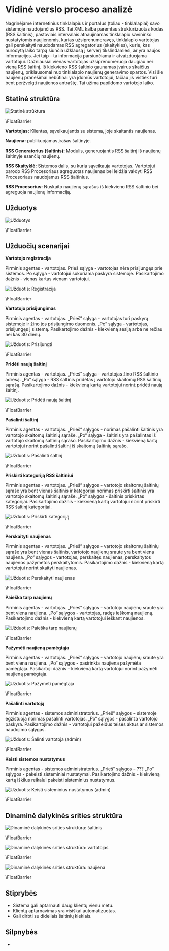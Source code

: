 # Vidinė verslo proceso analizė

Nagrinėjame internetinius tinklalapius ir portalus (toliau - tinklalapiai) savo
sistemoje naudojančius RSS. Tai XML kalba paremtas struktūrizuotas kodas (RSS
šaltinis), pastoviais intervalais atnaujinamas tinklalapio savininko
nustatytomis naujienomis, kurias užsiprenumeravęs, tinklalapio vartotojas gali
perskaityti naudodamas RSS agregatorius (skaitykles), kurie, kas nurodytą laiko
tarpą siunčia užklausą į serverį tikslindamiesi, ar yra naujos informacijos.
Jei taip - ta informacija parsiunčiama ir atvaizduojama vartotojui. Dažniausiai
vienas vartotojas užsiprenumeruoja daugiau nei vieną RSS šaltinį. Iš kiekvieno
RSS šaltinio gaunamas įvairus skaičius naujienų, priklausomai nuo tinklalapio
naujienų generavimo spartos. Visi šie naujienų pranešimai nebūtinai yra įdomūs
vartotojui, tačiau jis vistiek turi bent peržvelgti naujienos antraštę.  Tai
užima papildomo vartotojo laiko.

## Statinė struktūra

![Statinė strūktura](projektas/img/statine_struktura.png)

\FloatBarrier

**Vartotojas:** Klientas, sąveikaujantis su sistema, joje skaitantis naujienas.

**Naujiena:** publikuojamas įrašas šaltinyje.

**RSS Generatorius (šaltinis):** Modulis, generuojantis RSS šaltinį iš naujienų šaltinyje esančių naujienų.

**RSS Skaityklė:** Sistemos dalis, su kuria sąveikauja vartotojas. Vartotojui parodo RSS Procesoriaus agreguotas naujienas bei leidžia valdyti RSS Procesoriaus naudojamus RSS šaltinius.

**RSS Procesorius:** Nuskaito naujienų sąrašus iš kiekvieno RSS šaltinio bei agreguoja naujienų informaciją.

## Užduotys

![Užduotys](projektas/img/uzduotys.png)

\FloatBarrier

## Užduočių scenarijai

**Vartotojo registracija**

Pirminis agentas - vartotojas.
Prieš sąlyga - vartotojas nėra prisijungęs prie sistemos.
Po sąlyga - vartotojui sukuriama paskyra sistemoje.
Pasikartojimo dažnis - vienas kartas vienam vartotojui.

![Užduotis: Registracija](projektas/img/uzduotis_registracija.png)

\FloatBarrier

**Vartotojo prisijungimas**

Pirminis agentas - vartotojas.
„Prieš“ sąlyga - vartotojas turi paskyrą sistemoje ir žino jos prisijungimo duomenis.
„Po“ sąlyga - vartotojas, prisijungęs į sistemą.
Pasikartojimo dažnis - kiekvieną sesiją arba ne rečiau nei kas 30 dienų.

![Užduotis: Prisijungti](projektas/img/uzduotis_prisijungti.png)

\FloatBarrier

**Pridėti naują šaltinį**

Pirminis agentas - vartotojas.
„Prieš“ sąlyga - vartotojas žino RSS šaltinio adresą.
„Po“ sąlyga - RSS šaltinis pridėtas į vartotojo skaitomų RSS šaltinių sąrašą.
Pasikartojimo dažnis - kiekvieną kartą vartotojui norint pridėti naują šaltinį.

![Užduotis: Pridėti naują šaltinį](projektas/img/uzduotis_prideti_nauja_saltini.png)

\FloatBarrier

**Pašalinti šaltinį**

Pirminis agentas - vartotojas.
„Prieš“ sąlygos - norimas pašalinti šaltinis yra vartotojo skaitomų šaltinių sąraše.
„Po“ sąlyga - šaltinis yra pašalintas iš vartotojo skaitomų šaltinių sąrašo.
Pasikartojimo dažnis - kiekvieną kartą vartotojui norint pašalinti šaltinį iš skaitomų šaltinių sąrašo.

![Užduotis: Pašalinti šaltinį](projektas/img/uzduotis_pasalinti_saltini.png)

\FloatBarrier

**Priskirti kategoriją RSS šaltiniui**

Pirminis agentas - vartotojas.
„Prieš“ sąlygos - vartotojo skaitomų šaltinių sąraše yra bent vienas šaltinis ir kategorijai norimas priskirti šaltinis yra vartotojo skaitomų šaltinių sąraše.
„Po“ sąlygos - šaltinis priskirtas kategorijai.
Pasikartojimo dažnis - kiekvieną kartą vartotojui norint priskirti RSS šaltinį kategorijai.

![Užduotis: Priskirti kategoriją](projektas/img/uzduotis_priskirti_kategorija.png)

\FloatBarrier

**Perskaityti naujienas**

Pirminis agentas - vartotojas.
„Prieš“ sąlygos - vartotojo skaitomų šaltinių sąraše yra bent vienas šaltinis, vartotojo naujienų sraute yra bent viena naujiena.
„Po“ sąlygos - vartotojas, perskaitęs naujienas, perskaitytos naujienos pažymėtos perskaitytomis.
Pasikartojimo dažnis - kiekvieną kartą vartotojui norint skaityti naujienas.

![Užduotis: Perskaityti naujienas](projektas/img/uzduotis_perskaityti_naujienas.png)

\FloatBarrier

**Paieška tarp naujienų**

Pirminis agentas - vartotojas.
„Prieš“ sąlygos - vartotojo naujienų sraute yra bent viena naujiena.
„Po“ sąlygos - vartotojas, radęs ieškomą naujieną.
Pasikartojimo dažnis - kiekvieną kartą vartotojui ieškant naujienos.

![Užduotis: Paieška tarp naujienų](projektas/img/uzduotis_paieska_tarp_naujienu.png)

\FloatBarrier

**Pažymėti naujieną pamėgtąja**

Pirminis agentas - vartotojas.
„Prieš“ sąlygos - vartotojo naujienų sraute yra bent viena naujiena.
„Po“ sąlygos - pasirinkta naujiena pažymėta pamėgtąja.
Pasikartoji dažnis - kiekvieną kartą vartotojui norint pažymėti naujieną pamėgtąja.

![Užduotis: Pažymėti pamėgtąja](projektas/img/uzduotis_pazymeti_pamegtaja.png)

\FloatBarrier

**Pašalinti vartotoją**

Pirminis agentas - sistemos administratorius.
„Prieš“ sąlygos - sistemoje egzistuoja norimas pašalinti vartotojas.
„Po“ sąlygos - pašalinta vartotojo paskyra.
Pasikartojimo dažnis - vartotojui pažeidus teisės aktus ar sistemos naudojimo sąlygas.

![Užduotis: Šalinti vartotoja (admin)](projektas/img/uzduotis_salinti_vartotoja.png)

\FloatBarrier

**Keisti sistemos nustatymus**

Pirminis agentas - sistemos administratorius.
„Prieš“ sąlygos - ???
„Po“ sąlygos - pakeisti sisteminiai nustatymai.
Pasikartojimo dažnis - kiekvieną kartą iškilus reikalui pakeisti sisteminius nustatymus.

![Užduotis: Keisti sisteminius nustatymus (admin)](projektas/img/uzduotis_admin_keisti_sist_nust.png)

\FloatBarrier

## Dinaminė dalykinės srities struktūra

![Dinaminė dalykinės srities struktūra: šaltinis](projektas/img/dass_saltinis.png)  

\FloatBarrier

![Dinaminė dalykinės srities struktūra: vartotojas](projektas/img/dass_vartotojas.png)  

\FloatBarrier

![Dinaminė dalykinės srities struktūra: naujiena](projektas/img/dass_naujiena.png)  

\FloatBarrier

## Stiprybės

- Sistema gali aptarnauti daug klientų vienu metu.
- Klientų aptarnavimas yra visiškai automatizuotas.
- Gali dirbti su dideliais šaltinių kiekiais.

## Silpnybės

-
